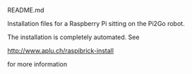 README.md

Installation files for a Raspberry Pi sitting on the Pi2Go robot.

The installation is completely automated. See 

http://www.aplu.ch/raspibrick-install

for more information




